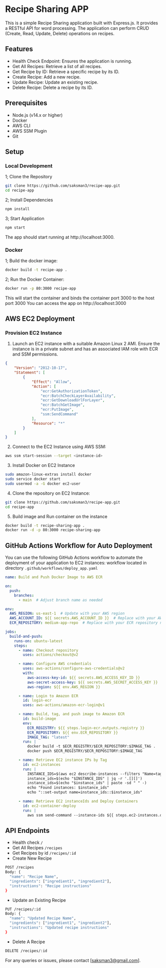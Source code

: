 # Recipe Sharing APP

This is a simple Recipe Sharing application built with Express.js. It provides a RESTful API for word processing. The application can perform CRUD (Create, Read, Update, Delete) operations on recipes.

## Features

- Health Check Endpoint: Ensures the application is running.
- Get All Recipes: Retrieve a list of all recipes.
- Get Recipe by ID: Retrieve a specific recipe by its ID.
- Create Recipe: Add a new recipe.
- Update Recipe: Update an existing recipe.
- Delete Recipe: Delete a recipe by its ID.

## Prerequisites

- Node.js (v14.x or higher)
- Docker
- AWS CLI
- AWS SSM Plugin
- Git

## Setup

### Local Development

1; Clone the Repository

```bash
git clone https://github.com/saksman3/recipe-app.git
cd recipe-app
```

2; Install Dependencies

```bash
npm install 
```

3; Start Application

```bash
npm start
```

The app should start running at http://localhost:3000.

### Docker

1; Build the docker image:

```bash
docker build -t recipe-app .
```

2; Run the Docker Container:

```bash
docker run -p 80:3000 recipe-app
```
This will start the container and binds the container port 3000 to the host port 3000 
You can access the app on http://localhost:3000

## AWS EC2 Deployment

### Provision EC2 Instance

1. Launch an EC2 instance with a suitable Amazon Linux 2 AMI.
Ensure the instance is in a private subnet and has an associated IAM role with ECR and SSM permissions.

``` JSON
{
    "Version": "2012-10-17",
    "Statement": [
        {
            "Effect": "Allow",
            "Action": [
                "ecr:GetAuthorizationToken",
                "ecr:BatchCheckLayerAvailability",
                "ecr:GetDownloadUrlForLayer",
                "ecr:BatchGetImage",
                "ecr:PutImage",
                "ssm:SendCommand"
            ],
            "Resource": "*"
        }
    ]
}
```

2. Connect to the EC2 Instance using AWS SSM:

```bash
aws ssm start-session --target <instance-id>

```

3. Install Docker on EC2 Instance

```bash
sudo amazon-linux-extras install docker
sudo service docker start
sudo usermod -a -G docker ec2-user

```

4. Clone the repository on EC2 Instance:

```bash
git clone https://github.com/saksman3/recipe-app.git
cd recipe-app
```

5. Build image and Run container on the instance

```bash
docker build -t recipe-sharing-app .
docker run -d -p 80:3000 recipe-sharing-app

```

## GitHub Actions Workflow for Auto Deployment

You can use the following GitHub Actions workflow to automate the deployment of your application to EC2 instances: workflow located in directory `.github/workflows/deploy_app.yaml`
```yaml
name: Build and Push Docker Image to AWS ECR

on:
  push:
    branches:
      - main  # Adjust branch name as needed

env:
  AWS_REGION: us-east-1  # Update with your AWS region
  AWS_ACCOUNT_ID: ${{ secrets.AWS_ACCOUNT_ID }}  # Replace with your AWS account ID
  ECR_REPOSITORY: medium-app-repo  # Replace with your ECR repository name

jobs:
  build-and-push:
    runs-on: ubuntu-latest
    steps:
      - name: Checkout repository
        uses: actions/checkout@v2

      - name: Configure AWS credentials
        uses: aws-actions/configure-aws-credentials@v2
        with:
          aws-access-key-id: ${{ secrets.AWS_ACCESS_KEY_ID }}
          aws-secret-access-key: ${{ secrets.AWS_SECRET_ACCESS_KEY }}
          aws-region: ${{ env.AWS_REGION }}

      - name: Login to Amazon ECR
        id: login-ecr
        uses: aws-actions/amazon-ecr-login@v1

      - name: Build, tag, and push image to Amazon ECR
        id: build-image
        env:
          ECR_REGISTRY: ${{ steps.login-ecr.outputs.registry }}
          ECR_REPOSITORY: ${{ env.ECR_REPOSITORY }}
          IMAGE_TAG: "latest"
        run: |
          docker build -t $ECR_REGISTRY/$ECR_REPOSITORY:$IMAGE_TAG .
          docker push $ECR_REGISTRY/$ECR_REPOSITORY:$IMAGE_TAG

      - name: Retrieve EC2 instance IPs by Tag
        id: ec2-instances
        run: |
          INSTANCE_IDS=$(aws ec2 describe-instances --filters "Name=tag:Name,Values=dev-nginx-app-alb-waf-instance" --query "Reservations[*].Instances[*].InstanceId" --output json)
          instance_ids=$(echo "$INSTANCE_IDS" | jq -r '.[][]')
          instance_ids=$(echo "$instance_ids" | paste -sd " " -)
          echo "Found instances: $instance_ids"
          echo "::set-output name=instance_ids::$instance_ids"

      - name: Retrieve EC2 instanceIds and Deploy Containers
        id: ec2-container-deploy
        run: |
          aws ssm send-command --instance-ids ${{ steps.ec2-instances.outputs.instance_ids }} --document-name "AWS-RunShellScript" --comment "Deploy Docker container" --parameters '{"commands":["docker pull ${{ steps.ecr-login.outputs.registry }}/$ECR_REPOSITORY:latest","docker stop recipe-sharing-app || true","docker rm recipe-sharing-app || true","docker run -d -p 80:3000 --name recipe-sharing-app ${{ steps.ecr-login.outputs.registry }}/$ECR_REPOSITORY:latest"]}'

```

## API Endpoints

- Health check `/`
- Get All Recipes `/recipes`
- Get Recipes by id `/recipes/:id`
- Create New Recipe 

```bash
POST /recipes
Body: {
  "name": "Recipe Name",
  "ingredients": ["ingredient1", "ingredient2"],
  "instructions": "Recipe instructions"
}
```

- Update an Existing Recipe

```bash
PUT /recipes/:id
Body: {
  "name": "Updated Recipe Name",
  "ingredients": ["ingredient1", "ingredient2"],
  "instructions": "Updated recipe instructions"
}
```

- Delete A Recipe

```bash
DELETE /recipes/:id
```

For any queries or issues, please contact [saksman3@gmail.com].